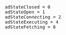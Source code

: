 <pre>
adStateClosed = 0
adStateOpen = 1
adStateConnecting = 2
adStateExecuting = 4
adStateFetching = 8 
</pre>
